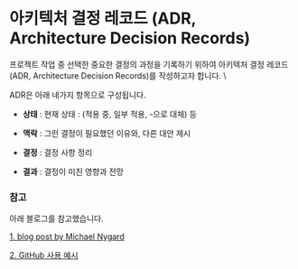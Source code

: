 # 아키텍처 결정 레코드 (ADR, Architecture Decision Records)

프로젝트 작업 중 선택한 중요한 결정의 과정을 기록하기 위하여
아키텍처 결정 레코드 (ADR, Architecture Decision Records)를 작성하고자 합니다. \

ADR은 아래 네가지 항목으로 구성됩니다.

- <strong>상태</strong>
  : 현재 상태 : (적용 중, 일부 적용, -으로 대체) 등

- <strong>맥락</strong>
  : 그런 결정이 필요했던 이유와, 다른 대안 제시

- <strong>결정</strong>
  : 결정 사항 정리

- <strong>결과</strong>
  : 결정이 미친 영향과 전망

### 참고

아래 블로그를 참고했습니다.

[1. blog post by Michael Nygard](http://thinkrelevance.com/blog/2011/11/15/documenting-architecture-decisions)

[2. GitHub 사용 예시](docs/architecture/decisions/0018-use-rds-instead-of-provisioned-ec2-databases.md)
